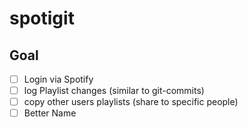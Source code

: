 # spotigit

## Goal

- [ ] Login via Spotify
- [ ] log Playlist changes (similar to git-commits)
- [ ] copy other users playlists (share to specific people)
- [ ] Better Name
